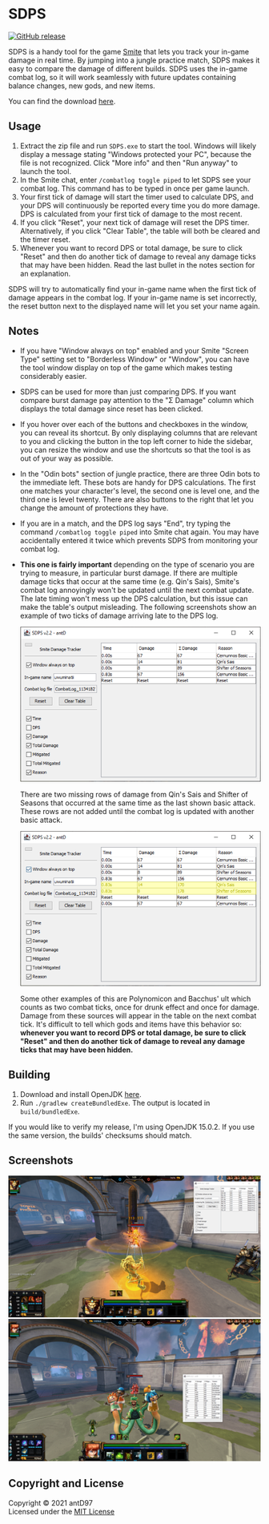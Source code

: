 # SDPS

[![GitHub release](https://img.shields.io/github/downloads/antD97/SDPS/v2.4/total)](https://github.com/antD97/SDPS/releases/tag/v2.4)

SDPS is a handy tool for the game [Smite](https://smitegame.com/) that lets you track your in-game
damage in real time. By jumping into a jungle practice match, SDPS makes it easy to compare the
damage of different builds. SDPS uses the in-game combat log, so it will work seamlessly with future
updates containing balance changes, new gods, and new items.

You can find the download [here](https://github.com/antD97/SDPS/releases/tag/v2.4).

## Usage

1. Extract the zip file and run `SDPS.exe` to start the tool. Windows will likely display a message
   stating "Windows protected your PC", because the file is not recognized. Click "More info" and
   then "Run anyway" to launch the tool.
2. In the Smite chat, enter `/combatlog toggle piped` to let SDPS see your combat log. This command
   has to be typed in once per game launch.
3. Your first tick of damage will start the timer used to calculate DPS, and your DPS will
   continuously be reported every time you do more damage. DPS is calculated from your first tick of
   damage to the most recent.
4. If you click "Reset", your next tick of damage will reset the DPS timer. Alternatively, if you
   click "Clear Table", the table will both be cleared and the timer reset.
5. Whenever you want to record DPS or total damage, be sure to click "Reset" and then do another
   tick of damage to reveal any damage ticks that may have been hidden. Read the last bullet in the
   notes section for an explanation.

SDPS will try to automatically find your in-game name when the first tick of damage appears in the
combat log. If your in-game name is set incorrectly, the reset button next to the displayed name
will let you set your name again.

## Notes

- If you have "Window always on top" enabled and your Smite "Screen Type" setting set to "Borderless
  Window" or "Window", you can have the tool window display on top of the game which makes testing
  considerably easier.
  
- SDPS can be used for more than just comparing DPS. If you want compare burst damage pay attention
  to the "Σ Damage" column which displays the total damage since reset has been clicked.

- If you hover over each of the buttons and checkboxes in the window, you can reveal its shortcut.
  By only displaying columns that are relevant to you and clicking the button in the top left
  corner to hide the sidebar, you can resize the window and use the shortcuts so that the tool is
  as out of your way as possible.

- In the "Odin bots" section of jungle practice, there are three Odin bots to the immediate left.
  These bots are handy for DPS calculations. The first one matches your character's level, the
  second one is level one, and the third one is level twenty. There are also buttons to the right
  that let you change the amount of protections they have.

- If you are in a match, and the DPS log says "End", try typing the command
  `/combatlog toggle piped` into Smite chat again. You may have accidentally entered it twice which
  prevents SDPS from monitoring your combat log.

- **This one is fairly important** depending on the type of scenario you are trying to measure, in
  particular burst damage. If there are multiple damage ticks that occur at the same time (e.g.
  Qin's Sais), Smite's combat log annoyingly won't be updated until the next combat update. The late
  timing won't mess up the DPS calculation, but this issue can make the table's output misleading.
  The following screenshots show an example of two ticks of damage arriving late to the DPS log.

  ![Screenshot 4](pics/screenshot3.png)
  
  There are two missing rows of damage from Qin's Sais and Shifter of Seasons that occurred at the
  same time as the last shown basic attack. These rows are not added until the combat log is
  updated with another basic attack.

  ![Screenshot 4](pics/screenshot4.png)

  Some other examples of this are Polynomicon and Bacchus' ult which counts as two combat ticks,
  once for drunk effect and once for damage. Damage from these sources will appear in the table on
  the next combat tick. It's difficult to tell which gods and items have this behavior so:
  **whenever you want to record DPS or total damage, be sure to click "Reset" and then do another**
  **tick of damage to reveal any damage ticks that may have been hidden.**

## Building

1. Download and install OpenJDK [here](https://openjdk.java.net/install).
2. Run `./gradlew createBundledExe`. The output is located in `build/bundledExe`.

If you would like to verify my release, I'm using OpenJDK 15.0.2. If you use the same version, the
builds' checksums should match.

## Screenshots

[![Screenshot 1](pics/screenshot1.png)](pics/screenshot1.png)  
[![Screenshot 2](pics/screenshot2.png)](pics/screenshot2.png)

## Copyright and License

Copyright © 2021 antD97  
Licensed under the [MIT License](LICENSE)
